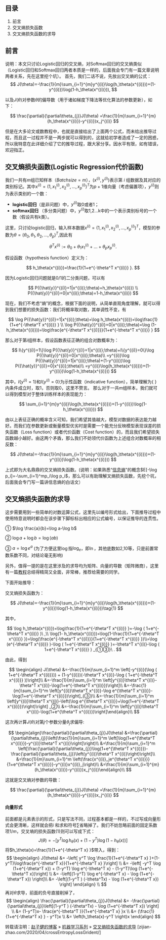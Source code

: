 ## 目录


  1. 前言
  2. 交叉熵损失函数
  3. 交叉熵损失函数的求导

## 前言
说明：本文只讨论Logistic回归的交叉熵，对Softmax回归的交叉熵类似（Logistic回归和Softmax回归两者本质是一样的，后面我会专门有一篇文章说明两者关系，先在这里挖个坑）。
首先，我们二话不说，先放出交叉熵的公式：
$$
J(\theta)=-\frac{1}{m}\sum_{i=1}^{m}y^{(i)}\log(h_\theta(x^{(i)}))+(1-y^{(i)})\log(1-h_\theta(x^{(i)})),
$$

以及$J(\theta)$对参数$\theta$的偏导数（用于诸如梯度下降法等优化算法的参数更新），如下：

$$
\frac{\partial}{\partial\theta_{j}}J(\theta) =\frac{1}{m}\sum_{i=1}^{m}(h_\theta(x^{(i)})-y^{(i)})x_j^{(i)}
$$

但是在大多论文或数教程中，也就是直接给出了上面两个公式，而未给出推导过程，而且这一过程并不是一两步就可以得到的，这就给初学者造成了一定的困惑，所以我特意在此详细介绍了它的推导过程，跟大家分享。因水平有限，如有错误，欢迎指正。

## 交叉熵损失函数(Logistic Regression代价函数)
我们一共有$m$组已知样本（$Batch size = m$），$(x^{(i)},y^{(i)})$表示第 $i$ 组数据及其对应的类别标记。其中$x^{(i)}=(1,x^{(i)}_1,x^{(i)}_2,...,x^{(i)}_p)^T$为$p+1$维向量（考虑偏置项），$y^{(i)}$则为表示类别的一个数：

- **logistic回归**（是非问题）中，$y^{(i)}$取0或者1；
- **softmax回归** （多分类问题）中，$y^{(i)}$取1,2...k中的一个表示类别标号的一个数（假设共有k类）。

这里，只讨论logistic回归，输入样本数据$x^{(i)}=(1,x^{(i)}_1,x^{(i)}_2,...,x^{(i)}_p)^T$，模型的参数为$\theta=(\theta_0,\theta_1,\theta_2,...,\theta_p)^T$,因此有

$$
\theta^T x^{(i)}:=\theta_0+\theta_1 x^{(i)}_1+\dots+\theta_p x^{(i)}_p.
$$

假设函数（hypothesis function）定义为：

$$
h_\theta(x^{(i)})=\frac{1}{1+e^{-\theta^T x^{(i)}} }.
$$

因为Logistic回归问题就是0/1的二分类问题，可以有

$$
P({\hat{y}}^{(i)}=1|x^{(i)};\theta)=h_\theta(x^{(i)}) \\
P({\hat{y}}^{(i)}=0|x^{(i)};\theta)=1-h_\theta(x^{(i)})
$$

现在，我们不考虑“熵”的概念，根据下面的说明，从简单直观角度理解，就可以得到我们想要的损失函数：我们将概率取对数，其单调性不变，有

$$
\log P({\hat{y}}^{(i)}=1|x^{(i)};\theta)=\log h_\theta(x^{(i)})=\log\frac{1}{1+e^{-\theta^T x^{(i)}} } \\
\log P({\hat{y}}^{(i)}=0|x^{(i)};\theta)=\log (1-h_\theta(x^{(i)}))=\log\frac{e^{-\theta^T x^{(i)}}}{1+e^{-\theta^T x^{(i)}} }
$$

那么对于第$i$组样本，假设函数表征正确的组合对数概率为：

$$
I\{y^{(i)}=1\}\log P({\hat{y}}^{(i)}=1|x^{(i)};\theta)+I\{y^{(i)}=0\}\log P({\hat{y}}^{(i)}=0|x^{(i)};\theta)\\
=y^{(i)}\log P({\hat{y}}^{(i)}=1|x^{(i)};\theta)+(1-y^{(i)})\log P({\hat{y}}^{(i)}=0|x^{(i)};\theta)\\
=y^{(i)}\log(h_\theta(x^{(i)}))+(1-y^{(i)})\log(1-h_\theta(x^{(i)}))
$$

其中，$I\{y^{(i)}=1\}$和$I\{y^{(i)}=0\}$为示性函数（indicative function），简单理解为{ }内条件成立时，取1，否则取0，这里不赘言。
那么对于一共$m$组样本，我们就可以得到模型对于整体训练样本的表现能力：

$$
\sum_{i=1}^{m}y^{(i)}\log(h_\theta(x^{(i)}))+(1-y^{(i)})\log(1-h_\theta(x^{(i)}))
$$

由以上表征正确的概率含义可知，我们希望其值越大，模型对数据的表达能力越好。而我们在参数更新或衡量模型优劣时是需要一个能充分反映模型表现误差的损失函数（Loss function）或者代价函数（Cost function）的，而且我们希望损失函数越小越好。由这两个矛盾，那么我们不妨领代价函数为上述组合对数概率的相反数：

$$
J(\theta)=-\frac{1}{m}\sum_{i=1}^{m}y^{(i)}\log(h_\theta(x^{(i)}))+(1-y^{(i)})\log(1-h_\theta(x^{(i)}))
$$

上式即为大名鼎鼎的交叉熵损失函数。(说明：如果熟悉“[信息熵](http://baike.baidu.com/link?url=1EWQyRQiLUpu50as-PrfzIv-7e_ZP9jk4stpTbK_AKAfz05mKQaH9EQWz_trCW8pJcLXqTklUXLBvHKj2Q0J1K)"的概念$E[-\log p_i]=-\sum_{i=1}^mp_i\log p_i$，那么可以有助理解叉熵损失函数，先挖个坑，后面我会专门写一篇讲信息熵的白话文）

## 交叉熵损失函数的求导
这步需要用到一些简单的对数运算公式，这里先以编号形式给出，下面推导过程中使用特意说明时都会在该步骤下脚标标出相应的公式编号，以保证推导的连贯性。

① $\log \frac{a}{b}=\log a-\log b$

② $\log a+\log b=\log (ab)$

③ $a=\log e^a$   (为了方便这里$\log$指$\log_e$，即$\ln$，其他底数如2,10等，只是前置常数系数不同，对结论毫无影响)

另外，值得一提的是在这里涉及的求导均为矩阵、向量的导数（矩阵微商），这里有一篇[教程](http://download.csdn.net/detail/jasonzzj/9585291)总结得精简又全面，非常棒，推荐给需要的同学。

下面开始推导：

交叉熵损失函数为：

$$
J(\theta)=-\frac{1}{m}\sum_{i=1}^{m}y^{(i)}\log(h_\theta(x^{(i)}))+(1-y^{(i)})\log(1-h_\theta(x^{(i)}))\tag{1}
$$

其中，

$$
\log h_\theta(x^{(i)})=\log\frac{1}{1+e^{-\theta^T x^{(i)}} }=-\log ( 1+e^{-\theta^T x^{(i)}} )\ ,\\ \log(1- h_\theta(x^{(i)}))=\log(1-\frac{1}{1+e^{-\theta^T x^{(i)}} })=\log(\frac{e^{-\theta^T x^{(i)}}}{1+e^{-\theta^T x^{(i)}} })\\=\log (e^{-\theta^T x^{(i)}} )-\log ( 1+e^{-\theta^T x^{(i)}} )=-\theta^T x^{(i)}-\log ( 1+e^{-\theta^T x^{(i)}} ) _{①③}\ .
$$

由此，得到

$$
\begin{align} J(\theta) &=-\frac{1}{m}\sum_{i=1}^m \left[-y^{(i)}(\log ( 1+e^{-\theta^T x^{(i)}})) + (1-y^{(i)})(-\theta^T x^{(i)}-\log ( 1+e^{-\theta^T x^{(i)}} ))\right]\\
&=-\frac{1}{m}\sum_{i=1}^m \left[y^{(i)}\theta^T x^{(i)}-\theta^T x^{(i)}-\log(1+e^{-\theta^T x^{(i)}})\right]\\
&=-\frac{1}{m}\sum_{i=1}^m \left[y^{(i)}\theta^T x^{(i)}-\log e^{\theta^T x^{(i)}}-\log(1+e^{-\theta^T x^{(i)}})\right]_{③}\\
&=-\frac{1}{m}\sum_{i=1}^m \left[y^{(i)}\theta^T x^{(i)}-\left(\log e^{\theta^T x^{(i)}}+\log(1+e^{-\theta^T x^{(i)}})\right)\right] _②\\
&=-\frac{1}{m}\sum_{i=1}^m \left[y^{(i)}\theta^T x^{(i)}-\log(1+e^{\theta^T x^{(i)}})\right]\end{align}\\
$$

这次再计算$J(\theta)$对第$j$个参数分量$\theta_j$求偏导:

$$
\begin{align}\frac{\partial}{\partial\theta_{j}}J(\theta) &=\frac{\partial}{\partial\theta_{j}}\left(\frac{1}{m}\sum_{i=1}^m \left[\log(1+e^{\theta^T x^{(i)}})-y^{(i)}\theta^T x^{(i)}\right]\right)\\
&=\frac{1}{m}\sum_{i=1}^m \left[\frac{\partial}{\partial\theta_{j}}\log(1+e^{\theta^T x^{(i)}})-\frac{\partial}{\partial\theta_{j}}\left(y^{(i)}\theta^T x^{(i)}\right)\right]\\
&=\frac{1}{m}\sum_{i=1}^m \left(\frac{x^{(i)}_je^{\theta^T x^{(i)}}}{1+e^{\theta^T x^{(i)}}}-y^{(i)}x^{(i)}_j\right)\\
&=\frac{1}{m}\sum_{i=1}^{m}(h_\theta(x^{(i)})-y^{(i)})x_j^{(i)}\end{align}\\
$$

这就是交叉熵对参数的导数：

$$
\frac{\partial}{\partial\theta_{j}}J(\theta) =\frac{1}{m}\sum_{i=1}^{m}(h_\theta(x^{(i)})-y^{(i)})x_j^{(i)}
$$

#### 向量形式

前面都是元素表示的形式，只是写法不同，过程基本都是一样的，不过写成向量形式会更清晰，这样就会把$i$ 和求和符号$\sum$省略掉了。我们不妨忽略前面的固定系数项$1/m$，交叉墒的损失函数(1)则可以写成下式：
$$
J(\theta) = -\left[ y^T \log h_\theta(x)+(1-y^T)\log(1-h_\theta(x))\right]\tag{2}
$$
将$h_\theta(x)=\frac{1}{1+e^{-\theta^T x} }$带入，得到：
$$
\begin{align} J(\theta) &= -\left[ y^T \log \frac{1}{1+e^{-\theta^T x} }+(1-y^T)\log\frac{e^{-\theta^T x}}{1+e^{-\theta^T x} }\right] \\
&= -\left[ -y^T \log (1+e^{-\theta^T x}) + (1-y^T) \log e^{-\theta^T x} - (1-y^T)\log (1+e^{-\theta^T x})\right] \\
&= -\left[(1-y^T) \log e^{-\theta^T x} - \log (1+e^{-\theta^T x}) \right]\\
&= -\left[(1-y^T ) (-\theta^Tx) - \log (1+e^{-\theta^T x}) \right] \end{align} \\
$$
再对$\theta$求导，前面的负号直接削掉了，
$$
\begin{align}
\frac{\partial}{\partial\theta_{j}}J(\theta) &= -\frac{\partial}{\partial\theta_{j}}\left[(1-y^T ) (-\theta^Tx) - \log (1+e^{-\theta^T x}) \right] \\
&= (1-y^T)x- \frac{e^{-\theta^T }}{1+e^{-\theta^T x} }x \\
&= (\frac{1}{1+e^{-\theta^T x} } - y^T)x \\
&= \left(h_\theta(x)-y^T \right)x \end{align}
$$


转载请注明：[赵子健的博客](zijian-zhao.com) » [机器学习系列](https://zijian-zhao.com/tags/#机器学习-ref) » [交叉熵损失函数的求导](zijian-zhao.com/2020/04/crossEntropyLossGrident/) [zijian-zhao.com/2020/04/crossEntropyLossGrident/]

